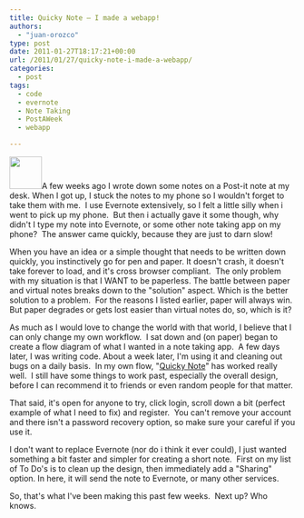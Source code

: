 ```yaml
---
title: Quicky Note – I made a webapp!
authors: 
  - "juan-orozco"
type: post
date: 2011-01-27T18:17:21+00:00
url: /2011/01/27/quicky-note-i-made-a-webapp/
categories:
  - post
tags:
  - code
  - evernote
  - Note Taking
  - PostAWeek
  - webapp

---
```

[<img class="alignleft" src="https://i1.wp.com/flitterize.com/quickynote/iphone-icon.png?resize=57%2C57" alt="" width="57" height="57" data-recalc-dims="1" />][1]A few weeks ago I wrote down some notes on a Post-it note at my desk. When I got up, I stuck the notes to my phone so I wouldn't forget to take them with me.  I use Evernote extensively, so I felt a little silly when i went to pick up my phone.  But then i actually gave it some though, why didn't I type my note into Evernote, or some other note taking app on my phone?  The answer came quickly, because they are just to darn slow!

When you have an idea or a simple thought that needs to be written down quickly, you instinctively go for pen and paper. It doesn't crash, it doesn't take forever to load, and it's cross browser compliant.  The only problem with my situation is that I WANT to be paperless. The battle between paper and virtual notes breaks down to the "solution" aspect. Which is the better solution to a problem.  For the reasons I listed earlier, paper will always win. But paper degrades or gets lost easier than virtual notes do, so, which is it?

As much as I would love to change the world with that world, I believe that I can only change my own workflow.  I sat down and (on paper) began to create a flow diagram of what I wanted in a note taking app.  A few days later, I was writing code. About a week later, I'm using it and cleaning out bugs on a daily basis.  In my own flow, "[Quicky Note][1]" has worked really well.  I still have some things to work past, especially the overall design, before I can recommend it to friends or even random people for that matter.

That said, it's open for anyone to try, click login, scroll down a bit (perfect example of what I need to fix) and register.  You can't remove your account and there isn't a password recovery option, so make sure your careful if you use it.

I don't want to replace Evernote (nor do i think it ever could), I just wanted something a bit faster and simpler for creating a short note.  First on my list of To Do's is to clean up the design, then immediately add a "Sharing" option. In here, it will send the note to Evernote, or many other services.

So, that's what I've been making this past few weeks.  Next up? Who knows.

 [1]: http://flitterize.com/quickynote/